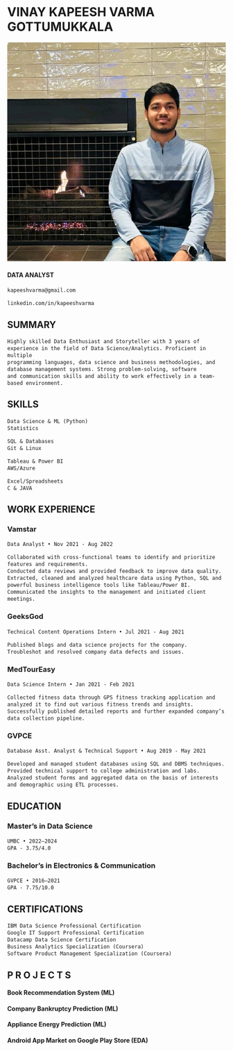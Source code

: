 # VINAY KAPEESH VARMA GOTTUMUKKALA
![alt text](1694895514921.jpg)
#### DATA ANALYST

```
kapeeshvarma@gmail.com
```
```
linkedin.com/in/kapeeshvarma
```

## SUMMARY
```
Highly skilled Data Enthusiast and Storyteller with 3 years of experience in the field of Data Science/Analytics. Proficient in multiple
programming languages, data science and business methodologies, and database management systems. Strong problem-solving, software
and communication skills and ability to work effectively in a team-based environment.
```

## SKILLS

```
Data Science & ML (Python)
Statistics
```
```
SQL & Databases
Git & Linux
```
```
Tableau & Power BI
AWS/Azure
```
```
Excel/Spreadsheets
C & JAVA
```
## WORK EXPERIENCE

### Vamstar
```
Data Analyst • Nov 2021 - Aug 2022
```
```
Collaborated with cross-functional teams to identify and prioritize features and requirements.
Conducted data reviews and provided feedback to improve data quality.
Extracted, cleaned and analyzed healthcare data using Python, SQL and powerful business intelligence tools like Tableau/Power BI.
Communicated the insights to the management and initiated client meetings.
```
### GeeksGod
```
Technical Content Operations Intern • Jul 2021 - Aug 2021
```
```
Published blogs and data science projects for the company.
Troubleshot and resolved company data defects and issues.
```
### MedTourEasy
```
Data Science Intern • Jan 2021 - Feb 2021
```
```
Collected fitness data through GPS fitness tracking application and analyzed it to find out various fitness trends and insights.
Successfully published detailed reports and further expanded company’s data collection pipeline.
```
### GVPCE
```
Database Asst. Analyst & Technical Support • Aug 2019 - May 2021
```
```
Developed and managed student databases using SQL and DBMS techniques.
Provided technical support to college administration and labs.
Analyzed student forms and aggregated data on the basis of interests and demographic using ETL processes.
```
## EDUCATION
### Master’s in Data Science

```
UMBC • 2022–2024
GPA - 3.75/4.0
```

### Bachelor’s in Electronics & Communication

```
GVPCE • 2016–2021
GPA - 7.75/10.0
```
## CERTIFICATIONS

```
IBM Data Science Professional Certification
Google IT Support Professional Certification
Datacamp Data Science Certification
Business Analytics Specialization (Coursera)
Software Product Management Specialization (Coursera)
```
## P R O J E C T S
#### Book Recommendation System (ML)

#### Company Bankruptcy Prediction (ML)

#### Appliance Energy Prediction (ML)

#### Android App Market on Google Play Store (EDA)
